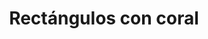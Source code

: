 ---
title: Rectángulos con coral
date: 
draft: false

# descripcion
description : Aro de plata rectángulo chico con coral

materials: Plata 925

color: Plateado

dimensions: 0,8cm

code: 01-04-0136

type: "Aros"

categories: []

# Images
# first image will be shown in the product page
images:
  # - image: "images/path_to_image"
  # La ubicacion de las imagenes es imagenes/Aros/Aros.Piedras/01-04-0136-rectangulos-con-coral
  - image: "./images/aros/piedras/01-04-0136-rectangulos-con-coral_a.jpeg"
  - image: "./images/aros/piedras/01-04-0136-rectangulos-con-coral_b.jpeg"
---